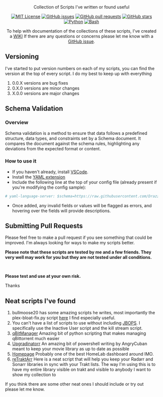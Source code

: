 
<div align="center">

Collection of Scripts I've written or found useful

[![MIT License](https://img.shields.io/badge/license-MIT-blue.svg)](https://opensource.org/licenses/MIT)
[![GitHub issues](https://img.shields.io/github/issues/Drazzilb08/daps.svg)](https://github.com/Drazzilb08/daps/issues)
[![GitHub pull requests](https://img.shields.io/github/issues-pr/Drazzilb08/daps.svg)](https://github.com/Drazzilb08/daps/pulls)
[![GitHub stars](https://img.shields.io/github/stars/Drazzilb08/daps.svg)](https://github.com/Drazzilb08/daps/stargazers)
[![Python](https://img.shields.io/badge/python-3.8-blue.svg)](https://www.python.org/downloads/release/python-380/)
[![Bash](https://img.shields.io/badge/bash-5.0-green.svg)](https://www.gnu.org/software/bash/)

To help with documentation of the collections of these scripts, I've created a [WIKI](https://github.com/Drazzilb08/daps/wiki) If there are any questions or concerns please let me know with a [GitHub issue](https://github.com/Drazzilb08/daps/issues).

</div>

## Versioning

I've started to put version numbers on each of my scripts, you can find the version at the top of every script.
I do my best to keep up with everything

1. 0.0.X versions are bug fixes
2. 0.X.0 versions are minor changes
3. X.0.0 versions are major changes

## Schema Validation

### Overview

Schema validation is a method to ensure that data follows a predefined structure, data types, and constraints set by a Schema document. It compares the document against the schema rules, highlighting any deviations from the expected format or content.

### How to use it

- If you haven't already, install [VSCode](https://code.visualstudio.com/docs/setup/setup-overview).
- Install the [YAML extension](https://marketplace.visualstudio.com/items?itemName=redhat.vscode-yaml)
- Include the following line at the top of your config file (already present if you're modifying the config sample):
```yaml
# yaml-language-server: $schema=https://raw.githubusercontent.com/Drazzilb08/daps/master/schemas/config-schema.json
```
- Once added, any invalid fields or values will be flagged as errors, and hovering over the fields will provide descriptions.

## Submitting Pull Requests

Please feel free to make a pull request if you see something that could be improved. I'm always looking for ways to make my scripts better.

**Please note that these scripts are tested by me and a few friends. They very well may work for you but they are not tested under all conditions.**

<br>

**Please test and use at your own risk.**

Thanks

## Neat scripts I've found

1. bullmoose20 has some amazing scripts he writes, most importantly the plex-bloat-fix.py script [here](https://github.com/bullmoose20/Plex-Stuff) I find especially useful.
2. You can't have a list of scripts to use without including [JBOPS](https://github.com/blacktwin/JBOPS). I specifically use the Inactive User script and the kill stream script.
3. [qBitManager](https://github.com/StuffAnThings/qbit_manage) Amazing bit of python scripting that makes managing qBittorrent much easier
4. [Upgradinatorr](https://github.com/angrycuban13/Just-A-Bunch-Of-Starr-Scripts/tree/main/Upgradinatorr) An amazing bit of powershell writing by AngryCuban meant to keep your movie library as up to date as possible
5. [Homepage](https://github.com/benphelps/homepage) Probably one of the best HomeLab dashboard around IMO.
6. [reTraktArr](https://github.com/zakkarry/reTraktarr) Here is a neat script that will help you keep your Radarr and Sonarr libraries in sync with your Trakt lists. The way I'm using this is to have my entire library visible on trakt and visible to anybody I want to show my collection to

If you think there are some other neat ones I should include or try out please let me know.
